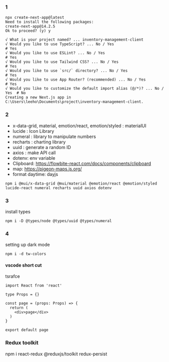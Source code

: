 ### 1
```
npx create-next-app@latest
Need to install the following packages:
create-next-app@14.2.5
Ok to proceed? (y) y

√ What is your project named? ... inventory-management-client
√ Would you like to use TypeScript? ... No / Yes                            # Yes
√ Would you like to use ESLint? ... No / Yes                                # Yes
√ Would you like to use Tailwind CSS? ... No / Yes                          # Yes 
√ Would you like to use `src/` directory? ... No / Yes                      # Yes
√ Would you like to use App Router? (recommended) ... No / Yes              # Yes
√ Would you like to customize the default import alias (@/*)? ... No / Yes  # No
Creating a new Next.js app in C:\Users\leeho\Documents\project\inventory-management-client.

```

### 2
- x-data-grid, material, emotion/react, emotion/styled : materialUI
- lucide : Icon Library
- numeral : library to manipulate numbers
- recharts : charting library
- uuid : generate a random ID
- axios : make API call
- dotenv: env variable
- Clipboard: https://flowbite-react.com/docs/components/clipboard
- map: https://pigeon-maps.js.org/
- format daytime: dayjs
```
npm i @mui/x-data-grid @mui/material @emotion/react @emotion/styled lucide-react numeral recharts uuid axios dotenv
```

### 3
install types
```
npm i -D @types/node @types/uuid @types/numeral
```

### 4
setting up dark mode
```
npm i -d tw-colors
```

#### vscode short cut 
tsrafce
```
import React from 'react'

type Props = {}

const page = (props: Props) => {
  return (
    <div>page</div>
  )
}

export default page
```
### Redux toolkit
npm i react-redux @reduxjs/toolkit redux-persist